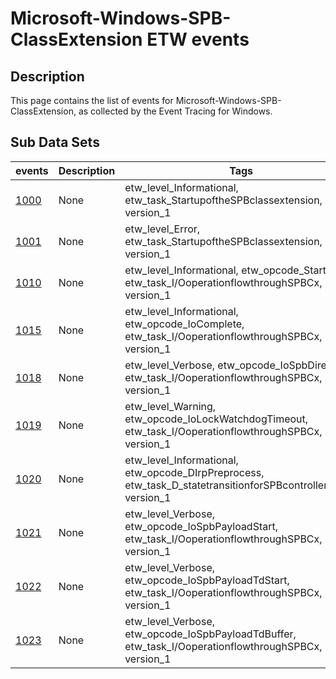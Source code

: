 # Microsoft-Windows-SPB-ClassExtension ETW events

## Description
This page contains the list of events for Microsoft-Windows-SPB-ClassExtension, as collected by the Event Tracing for Windows.

## Sub Data Sets
|events|Description|Tags|
|---|---|---|
|[1000](events/event-1000_v1.md)|None|etw_level_Informational, etw_task_StartupoftheSPBclassextension, version_1|
|[1001](events/event-1001_v1.md)|None|etw_level_Error, etw_task_StartupoftheSPBclassextension, version_1|
|[1010](events/event-1010_v1.md)|None|etw_level_Informational, etw_opcode_Start, etw_task_I/OoperationflowthroughSPBCx, version_1|
|[1015](events/event-1015_v1.md)|None|etw_level_Informational, etw_opcode_IoComplete, etw_task_I/OoperationflowthroughSPBCx, version_1|
|[1018](events/event-1018_v1.md)|None|etw_level_Verbose, etw_opcode_IoSpbDirection, etw_task_I/OoperationflowthroughSPBCx, version_1|
|[1019](events/event-1019_v1.md)|None|etw_level_Warning, etw_opcode_IoLockWatchdogTimeout, etw_task_I/OoperationflowthroughSPBCx, version_1|
|[1020](events/event-1020_v1.md)|None|etw_level_Informational, etw_opcode_DIrpPreprocess, etw_task_D_statetransitionforSPBcontrollerdriver, version_1|
|[1021](events/event-1021_v1.md)|None|etw_level_Verbose, etw_opcode_IoSpbPayloadStart, etw_task_I/OoperationflowthroughSPBCx, version_1|
|[1022](events/event-1022_v1.md)|None|etw_level_Verbose, etw_opcode_IoSpbPayloadTdStart, etw_task_I/OoperationflowthroughSPBCx, version_1|
|[1023](events/event-1023_v1.md)|None|etw_level_Verbose, etw_opcode_IoSpbPayloadTdBuffer, etw_task_I/OoperationflowthroughSPBCx, version_1|
